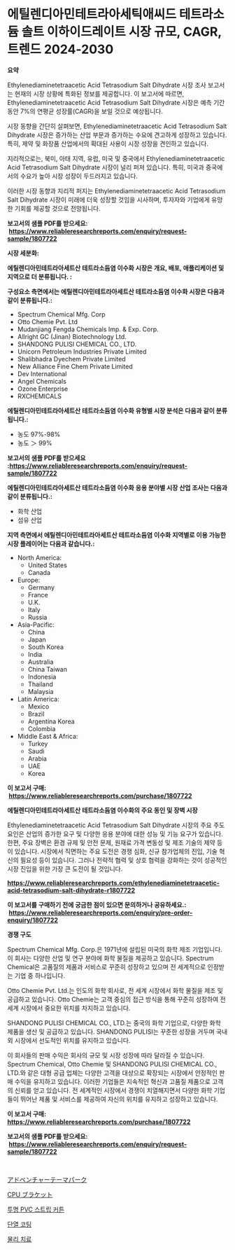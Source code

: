 <p><h1>에틸렌디아민테트라아세틱애씨드 테트라소듐 솔트 이하이드레이트 시장 규모, CAGR, 트렌드 2024-2030</h1></p><p><strong>요약</strong></p>
<p><p>Ethylenediaminetetraacetic Acid Tetrasodium Salt Dihydrate 시장 조사 보고서는 현재의 시장 상황에 특화된 정보를 제공합니다. 이 보고서에 따르면, Ethylenediaminetetraacetic Acid Tetrasodium Salt Dihydrate 시장은 예측 기간 동안 7%의 연평균 성장률(CAGR)을 보일 것으로 예상됩니다.</p><p>시장 동향을 간단히 살펴보면, Ethylenediaminetetraacetic Acid Tetrasodium Salt Dihydrate 시장은 증가하는 산업 부문과 증가하는 수요에 견고하게 성장하고 있습니다. 특히, 제약 및 화장품 산업에서의 확대된 사용이 시장 성장을 견인하고 있습니다.</p><p>지리적으로는, 북미, 아태 지역, 유럽, 미국 및 중국에서 Ethylenediaminetetraacetic Acid Tetrasodium Salt Dihydrate 시장이 널리 퍼져 있습니다. 특히, 미국과 중국에서의 수요가 높아 시장 성장이 두드러지고 있습니다.</p><p>이러한 시장 동향과 지리적 퍼지는 Ethylenediaminetetraacetic Acid Tetrasodium Salt Dihydrate 시장이 미래에 더욱 성장할 것임을 시사하며, 투자자와 기업에게 유망한 기회를 제공할 것으로 전망됩니다.</p></p>
<p><strong>보고서의 샘플 PDF를 받으세요: &nbsp;<a href="https://www.reliableresearchreports.com/enquiry/request-sample/1807722">https://www.reliableresearchreports.com/enquiry/request-sample/1807722</a></strong></p>
<p><strong>시장 세분화:</strong></p>
<p><strong> 에틸렌디아민테트라아세트산 테트라소듐염 이수화 시장은 개요, 배포, 애플리케이션 및 지역으로 더 분류됩니다. :</strong></p>
<p><strong>구성요소 측면에서는 에틸렌디아민테트라아세트산 테트라소듐염 이수화 시장은 다음과 같이 분류됩니다.:</strong></p>
<p><ul><li>Spectrum Chemical Mfg. Corp</li><li>Otto Chemie Pvt. Ltd</li><li>Mudanjiang Fengda Chemicals Imp. & Exp. Corp.</li><li>Allright GC (Jinan) Biotechnology Ltd.</li><li>SHANDONG PULISI CHEMICAL CO., LTD.</li><li>Unicorn Petroleum Industries Private Limited</li><li>Shalibhadra Dyechem Private Limited</li><li>New Alliance Fine Chem Private Limited</li><li>Dev International</li><li>Angel Chemicals</li><li>Ozone Enterprise</li><li>RXCHEMICALS</li></ul></p>
<p><strong> 에틸렌디아민테트라아세트산 테트라소듐염 이수화 유형별 시장 분석은 다음과 같이 분류됩니다.:</strong></p>
<p><ul><li>농도 97%-98%</li><li>농도 ＞ 99%</li></ul></p>
<p><strong>보고서의 샘플 PDF를 받으세요 :<a href="https://www.reliableresearchreports.com/enquiry/request-sample/1807722">https://www.reliableresearchreports.com/enquiry/request-sample/1807722</a></strong></p>
<p><strong> 에틸렌디아민테트라아세트산 테트라소듐염 이수화 응용 분야별 시장 산업 조사는 다음과 같이 분류됩니다.:</strong></p>
<p><ul><li>화학 산업</li><li>섬유 산업</li></ul></p>
<p><strong>지역 측면에서 에틸렌디아민테트라아세트산 테트라소듐염 이수화 지역별로 이용 가능한 시장 플레이어는 다음과 같습니다.:</strong></p>
<p><ul>
    <li>
        North America:
        <ul>
            <li>United States</li>
            <li>Canada</li>
        </ul>
    </li>
    <li>
        Europe:
        <ul>
            <li>Germany</li>
            <li>France</li>
            <li>U.K.</li>
            <li>Italy</li>
            <li>Russia</li>
        </ul>
    </li>
    <li>
        Asia-Pacific:
        <ul>
            <li>China</li>
            <li>Japan</li>
            <li>South Korea</li>
            <li>India</li>
            <li>Australia</li>
            <li>China Taiwan</li>
            <li>Indonesia</li>
            <li>Thailand</li>
            <li>Malaysia</li>
        </ul>
    </li>
    <li>
        Latin America:
        <ul>
            <li>Mexico</li>
            <li>Brazil</li>
            <li>Argentina Korea</li>
            <li>Colombia</li>
        </ul>
    </li>
    <li>
        Middle East & Africa:
        <ul>
            <li>Turkey</li>
            <li>Saudi</li>
            <li>Arabia</li>
            <li>UAE</li>
            <li>Korea</li>
        </ul>
    </li>
    </ul></p>
<p><strong>이 보고서 구매: &nbsp;<a href="https://www.reliableresearchreports.com/purchase/1807722">https://www.reliableresearchreports.com/purchase/1807722</a></strong></p>
<p><strong>에틸렌디아민테트라아세트산 테트라소듐염 이수화의 주요 동인 및 장벽 시장</strong></p>
<p><p>Ethylenediaminetetraacetic Acid Tetrasodium Salt Dihydrate 시장의 주요 주도요인은 산업의 증가한 요구 및 다양한 응용 분야에 대한 성능 및 기능 요구가 있습니다. 한편, 주요 장벽은 환경 규제 및 안전 문제, 원재료 가격 변동성 및 제조 기술의 제약 등이 있습니다. 시장에서 직면하는 주요 도전은 경쟁 심화, 신규 참가업체의 진입, 기술 혁신의 필요성 등이 있습니다. 그러나 전략적 협력 및 상호 협력을 강화하는 것이 성공적인 시장 진입을 위한 가장 큰 도전이 될 것입니다.</p></p>
<p><strong><a href="https://www.reliableresearchreports.com/ethylenediaminetetraacetic-acid-tetrasodium-salt-dihydrate-r1807722">https://www.reliableresearchreports.com/ethylenediaminetetraacetic-acid-tetrasodium-salt-dihydrate-r1807722</a></strong></p>
<p><strong>이 보고서를 구매하기 전에 궁금한 점이 있으면 문의하거나 공유하세요.: &nbsp;<a href="https://www.reliableresearchreports.com/enquiry/pre-order-enquiry/1807722">https://www.reliableresearchreports.com/enquiry/pre-order-enquiry/1807722</a></strong></p>
<p><strong>경쟁 구도</strong></p>
<p><p>Spectrum Chemical Mfg. Corp.은 1971년에 설립된 미국의 화학 제조 기업입니다. 이 회사는 다양한 산업 및 연구 분야에 화학 물질을 제공하고 있습니다. Spectrum Chemical은 고품질의 제품과 서비스로 꾸준히 성장하고 있으며 전 세계적으로 인정받는 기업 중 하나입니다.</p><p>Otto Chemie Pvt. Ltd.는 인도의 화학 회사로, 전 세계 시장에서 화학 물질을 제조 및 공급하고 있습니다. Otto Chemie는 고객 중심의 접근 방식을 통해 꾸준히 성장하여 전 세계 시장에서 중요한 위치를 차지하고 있습니다.</p><p>SHANDONG PULISI CHEMICAL CO., LTD.는 중국의 화학 기업으로, 다양한 화학 제품을 생산 및 공급하고 있습니다. SHANDONG PULISI는 꾸준한 성장을 거두며 국내외 시장에서 선도적인 위치를 유지하고 있습니다.</p><p>이 회사들의 판매 수익은 회사의 규모 및 시장 성장에 따라 달라질 수 있습니다. Spectrum Chemical, Otto Chemie 및 SHANDONG PULISI CHEMICAL CO., LTD.와 같은 대형 공급 업체는 다양한 고객을 대상으로 확장되는 시장에서 안정적인 판매 수익을 유지하고 있습니다. 이러한 기업들은 지속적인 혁신과 고품질 제품으로 고객의 신뢰를 얻고 있습니다. 전 세계적인 시장에서 경쟁이 치열해지면서 다양한 화학 기업들이 뛰어난 제품 및 서비스를 제공하여 자신의 위치를 유지하고 성장하고 있습니다.</p></p>
<p><strong>이 보고서 구매: &nbsp; <a href="https://www.reliableresearchreports.com/purchase/1807722">https://www.reliableresearchreports.com/purchase/1807722</a></strong></p>
<p><strong>보고서의 샘플 PDF를 받으세요: &nbsp;<a href="https://www.reliableresearchreports.com/enquiry/request-sample/1807722">https://www.reliableresearchreports.com/enquiry/request-sample/1807722</a></strong><strong></strong></p>
<p>&nbsp;</p>
<p><p><a href="https://github.com/AaronVargas43/Market-Research-Report-List-1/blob/main/248890842544.md">アドベンチャーテーマパーク</a></p><p><a href="https://github.com/CloydAbbott2023/Market-Research-Report-List-1/blob/main/128274242545.md">CPU ブラケット</a></p><p><a href="https://github.com/JackieFauhey9089475/Market-Research-Report-List-1/blob/main/433712938974.md">투명 PVC 스트립 커튼</a></p><p><a href="https://medium.com/@cierrahayes645/%EB%8B%A8%EC%97%B4-%EC%BD%94%ED%8C%85-%EC%8B%9C%EC%9E%A5-%EB%B3%B4%EA%B3%A0%EC%84%9C%EB%8A%94%EC%9D%B4-%EC%8B%9C%EC%9E%A5%EC%9D%98-%EC%B5%9C%EC%8B%A0-%ED%8A%B8%EB%A0%8C%EB%93%9C%EC%99%80-%EC%84%B1%EC%9E%A5-%EA%B8%B0%ED%9A%8C%EB%A5%BC-%EB%B3%B4%EC%97%AC%EC%A4%8D%EB%8B%88%EB%8B%A4-f18f747e798a">단열 코팅</a></p><p><a href="https://medium.com/@emmettsaynford43546/%EB%AC%BC%EB%A6%AC%EC%B9%98%EB%A3%8C-%EC%8B%9C%EC%9E%A5-%EA%B7%9C%EB%AA%A8-%EC%8B%9C%EC%9E%A5-%EC%A0%84%EB%A7%9D-%EB%B0%8F-%EC%8B%9C%EC%9E%A5-%EC%98%88%EC%B8%A1-2024%EB%85%84%EB%B6%80%ED%84%B0-2031%EB%85%84%EA%B9%8C%EC%A7%80-ddc9c8e82b6f">물리 치료</a></p></p>